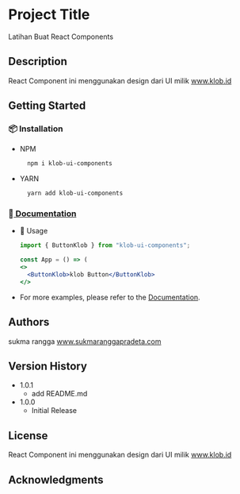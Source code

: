 # Project Title

Latihan Buat React Components

## Description

React Component ini menggunakan design dari UI milik www.klob.id

## Getting Started

### 📦 Installation

- NPM
  ```sh
    npm i klob-ui-components
  ```
- YARN
  ```sh
    yarn add klob-ui-components
  ```

### 📖[ Documentation](https://6202368cb531db003aa01da1-gjhdfyjnzn.chromatic.com/)

- 🔨 Usage

  ```jsx
  import { ButtonKlob } from "klob-ui-components";

  const App = () => (
  <>
    <ButtonKlob>klob Button</ButtonKlob>
  </>
  ```

* For more examples, please refer to the [Documentation](https://6202368cb531db003aa01da1-gjhdfyjnzn.chromatic.com/).

## Authors

sukma rangga
www.sukmaranggapradeta.com

## Version History

- 1.0.1
  - add README.md
- 1.0.0
  - Initial Release

## License

React Component ini menggunakan design dari UI milik www.klob.id

## Acknowledgments
